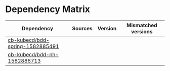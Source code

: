 # Dependency Matrix

Dependency | Sources | Version | Mismatched versions
---------- | ------- | ------- | -------------------
[cb-kubecd/bdd-spring-1582885491](https://github.com/cb-kubecd/bdd-spring-1582885491.git) |  | []() | 
[cb-kubecd/bdd-nh-1582886713](https://github.com/cb-kubecd/bdd-nh-1582886713.git) |  | []() | 
